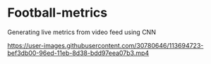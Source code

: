 # Football-metrics
Generating live metrics from video feed using CNN


https://user-images.githubusercontent.com/30780646/113694723-bef3db00-96ed-11eb-8d38-bdd97eea07b3.mp4



